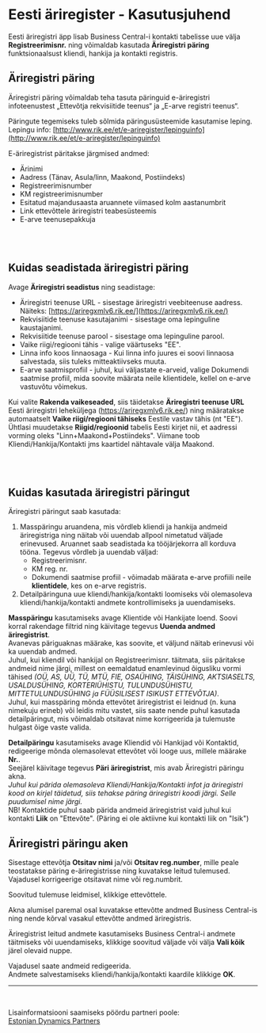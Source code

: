 ---
---
# Eesti äriregister - Kasutusjuhend

Eesti äriregistri äpp lisab Business Central-i kontakti tabelisse uue välja **Registreerimisnr.** ning võimaldab kasutada **Äriregistri päring** funktsionaalsust kliendi, hankija ja kontakti registris.

## Äriregistri päring

Äriregistri päring võimaldab teha tasuta päringuid e-äriregistri infoteenustest „Ettevõtja rekvisiitide teenus“ ja „E-arve registri teenus“.  

Päringute tegemiseks tuleb sõlmida päringusüsteemide kasutamise leping. Lepingu info: [http://www.rik.ee/et/e-ariregister/lepinguinfo](http://www.rik.ee/et/e-ariregister/lepinguinfo)  

E-äriregistrist päritakse järgmised andmed:

-   Ärinimi
-   Aadress (Tänav, Asula/linn, Maakond, Postiindeks)
-   Registreerimisnumber
-   KM registreerimisnumber
-   Esitatud majandusaasta aruannete viimased kolm aastanumbrit
-   Link ettevõttele äriregistri teabesüsteemis
-   E-arve teenusepakkuja

<br>
<br>

## Kuidas seadistada äriregistri päring

Avage **Äriregistri seadistus** ning seadistage:

-   Äriregistri teenuse URL - sisestage äriregistri veebiteenuse aadress. Näiteks: [https://ariregxmlv6.rik.ee/](https://ariregxmlv6.rik.ee/)
-   Rekvisiitide teenuse kasutajanimi - sisestage oma lepinguline kaustajanimi.
-   Rekvisiitide teenuse parool - sisestage oma lepinguline parool.
-	Vaike riigi/regiooni tähis - valige väärtuseks "EE".
-	Linna info koos linnaosaga - Kui linna info juures ei soovi linnaosa salvestada, siis tuleks mitteaktiivseks muuta.
-   E-arve saatmisprofiil - juhul, kui väljastate e-arveid, valige Dokumendi saatmise profiil, mida soovite määrata neile klientidele, kellel on e-arve vastuvõtu võimekus.


Kui valite **Rakenda vaikeseaded**, siis täidetakse **Äriregistri teenuse URL** Eesti äriregistri leheküljega (https://ariregxmlv6.rik.ee/) ning määratakse automaatselt **Vaike riigi/regiooni tähiseks** Eestile vastav tähis (nt "EE").  
Ühtlasi muudetakse **Riigid/regioonid** tabelis Eesti kirjet nii, et aadressi vorming oleks "Linn+Maakond+Postiindeks". Viimane toob Kliendi/Hankija/Kontakti jms kaartidel nähtavale välja Maakond.  

<br>
<br>

## Kuidas kasutada äriregistri päringut

Äriregistri päringut saab kasutada:

1.  Masspäringu aruandena, mis võrdleb kliendi ja hankija andmeid äriregistriga ning näitab või uuendab allpool nimetatud väljade erinevused. Aruannet saab seadistada ka tööjärjekorra all korduva tööna. Tegevus võrdleb ja uuendab väljad:
    -   Registreerimisnr.
    -   KM reg. nr.
    -   Dokumendi saatmise profiil - võimadab määrata e-arve profiili neile **klientidele**, kes on e-arve registris.
2.  Detailpäringuna uue kliendi/hankija/kontakti loomiseks või olemasoleva kliendi/hankija/kontakti andmete kontrollimiseks ja uuendamiseks.

**Masspäringu** kasutamiseks avage Klientide või Hankijate loend. Soovi korral rakendage filtrid ning käivitage tegevus **Uuenda andmed äriregistrist**.  
Avanevas päriguaknas määrake, kas soovite, et väljund näitab erinevusi või ka uuendab andmed.  
Juhul, kui kliendil või hankijal on Registreerimisnr. täitmata, siis päritakse andmeid nime järgi, millest on eemaldatud enamlevinud õigusliku vormi tähised _(OÜ, AS, UÜ, TÜ, MTÜ, FIE, OSAÜHING, TÄISÜHING, AKTSIASELTS, USALDUSÜHING, KORTERIÜHISTU, TULUNDUSÜHISTU, MITTETULUNDUSÜHING ja FÜÜSILISEST ISIKUST ETTEVÕTJA)_.  
Juhul, kui masspäring mõnda ettevõtet äriregistrist ei leidnud (n. kuna nimekuju erineb) või leidis mitu vastet, siis saate nende puhul kasutada detailpäringut, mis võimaldab otsitavat nime korrigeerida ja tulemuste hulgast õige vaste valida.

**Detailpäringu** kasutamiseks avage Kliendid või Hankijad või Kontaktid, redigeerige mõnda olemasolevat ettevõtet või looge uus, millele määrake **Nr.**.  
Seejärel käivitage tegevus **Päri äriregistrist**, mis avab Äriregistri päringu akna.  
_Juhul kui pärida olemasoleva Kliendi/Hankija/Kontakti infot ja äriregistri kood on kirjel täidetud, siis tehakse päring äriregistri koodi järgi. Selle puudumisel nime järgi._  
NB! Kontaktide puhul saab pärida andmeid äriregistrist vaid juhul kui kontakti **Liik** on "Ettevõte". (Päring ei ole aktiivne kui kontakti liik on "Isik")

## Äriregistri päringu aken

Sisestage ettevõtja **Otsitav nimi** ja/või **Otsitav reg.number**, mille peale teostatakse päring e-äriregistrisse ning kuvatakse leitud tulemused. Vajadusel korrigeerige otsitavat nime või reg.numbrit.

Soovitud tulemuse leidmisel, klikkige ettevõttele.

Akna alumisel paremal osal kuvatakse ettevõtte andmed Business Central-is ning nende kõrval vasakul ettevõtte andmed äriregistris.

Äriregistrist leitud andmete kasutamiseks Business Central-i andmete täitmiseks või uuendamiseks, klikkige soovitud väljade või välja **Vali kõik** järel olevaid nuppe.

Vajadusel saate andmeid redigeerida.  
Andmete salvestamiseks kliendi/hankija/kontakti kaardile klikkige **OK**.

----------

<br>

Lisainformatsiooni saamiseks pöördu partneri poole:  
<a href="https://dynamicspartnersee.github.io/docs/en-us/contacts" target="_blank">Estonian Dynamics Partners</a>
